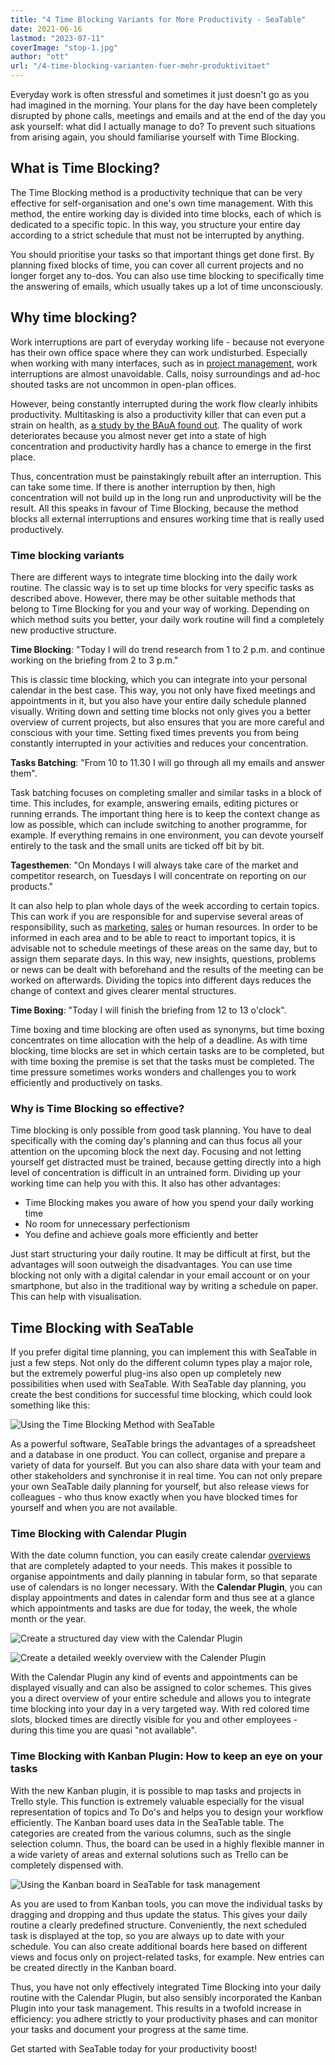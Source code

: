 ```yaml
---
title: "4 Time Blocking Variants for More Productivity - SeaTable"
date: 2021-06-16
lastmod: "2023-07-11"
coverImage: "stop-1.jpg"
author: "ott"
url: "/4-time-blocking-varianten-fuer-mehr-produktivitaet"
---
```


Everyday work is often stressful and sometimes it just doesn't go as you had imagined in the morning. Your plans for the day have been completely disrupted by phone calls, meetings and emails and at the end of the day you ask yourself: what did I actually manage to do? To prevent such situations from arising again, you should familiarise yourself with Time Blocking.

## What is Time Blocking?

The Time Blocking method is a productivity technique that can be very effective for self-organisation and one's own time management. With this method, the entire working day is divided into time blocks, each of which is dedicated to a specific topic. In this way, you structure your entire day according to a strict schedule that must not be interrupted by anything.

You should prioritise your tasks so that important things get done first. By planning fixed blocks of time, you can cover all current projects and no longer forget any to-dos. You can also use time blocking to specifically time the answering of emails, which usually takes up a lot of time unconsciously.

## Why time blocking?

Work interruptions are part of everyday working life - because not everyone has their own office space where they can work undisturbed. Especially when working with many interfaces, such as in [project management](https://seatable.io/en/projektmanagement/), work interruptions are almost unavoidable. Calls, noisy surroundings and ad-hoc shouted tasks are not uncommon in open-plan offices.

However, being constantly interrupted during the work flow clearly inhibits productivity. Multitasking is also a productivity killer that can even put a strain on health, as [a study by the BAuA found out](https://www.baua.de/DE/Angebote/Publikationen/Praxis/A78.pdf?__blob=publicationFile&v). The quality of work deteriorates because you almost never get into a state of high concentration and productivity hardly has a chance to emerge in the first place.

Thus, concentration must be painstakingly rebuilt after an interruption. This can take some time. If there is another interruption by then, high concentration will not build up in the long run and unproductivity will be the result. All this speaks in favour of Time Blocking, because the method blocks all external interruptions and ensures working time that is really used productively.

### Time blocking variants

There are different ways to integrate time blocking into the daily work routine. The classic way is to set up time blocks for very specific tasks as described above. However, there may be other suitable methods that belong to Time Blocking for you and your way of working. Depending on which method suits you better, your daily work routine will find a completely new productive structure.

**Time Blocking**: "Today I will do trend research from 1 to 2 p.m. and continue working on the briefing from 2 to 3 p.m."

This is classic time blocking, which you can integrate into your personal calendar in the best case. This way, you not only have fixed meetings and appointments in it, but you also have your entire daily schedule planned visually. Writing down and setting time blocks not only gives you a better overview of current projects, but also ensures that you are more careful and conscious with your time. Setting fixed times prevents you from being constantly interrupted in your activities and reduces your concentration.

**Tasks Batching**: "From 10 to 11.30 I will go through all my emails and answer them".

Task batching focuses on completing smaller and similar tasks in a block of time. This includes, for example, answering emails, editing pictures or running errands. The important thing here is to keep the context change as low as possible, which can include switching to another programme, for example. If everything remains in one environment, you can devote yourself entirely to the task and the small units are ticked off bit by bit.

**Tagesthemen**: "On Mondays I will always take care of the market and competitor research, on Tuesdays I will concentrate on reporting on our products."

It can also help to plan whole days of the week according to certain topics. This can work if you are responsible for and supervise several areas of responsibility, such as [marketing](https://seatable.io/en/marketing/), [sales](https://seatable.io/en/vertrieb/) or human resources. In order to be informed in each area and to be able to react to important topics, it is advisable not to schedule meetings of these areas on the same day, but to assign them separate days. In this way, new insights, questions, problems or news can be dealt with beforehand and the results of the meeting can be worked on afterwards. Dividing the topics into different days reduces the change of context and gives clearer mental structures.

**Time Boxing**: "Today I will finish the briefing from 12 to 13 o'clock".

Time boxing and time blocking are often used as synonyms, but time boxing concentrates on time allocation with the help of a deadline. As with time blocking, time blocks are set in which certain tasks are to be completed, but with time boxing the premise is set that the tasks must be completed. The time pressure sometimes works wonders and challenges you to work efficiently and productively on tasks.

### Why is Time Blocking so effective?

Time blocking is only possible from good task planning. You have to deal specifically with the coming day's planning and can thus focus all your attention on the upcoming block the next day. Focusing and not letting yourself get distracted must be trained, because getting directly into a high level of concentration is difficult in an untrained form. Dividing up your working time can help you with this. It also has other advantages:

- Time Blocking makes you aware of how you spend your daily working time
- No room for unnecessary perfectionism
- You define and achieve goals more efficiently and better

Just start structuring your daily routine. It may be difficult at first, but the advantages will soon outweigh the disadvantages. You can use time blocking not only with a digital calendar in your email account or on your smartphone, but also in the traditional way by writing a schedule on paper. This can help with visualisation.

## Time Blocking with SeaTable

If you prefer digital time planning, you can implement this with SeaTable in just a few steps. Not only do the different column types play a major role, but the extremely powerful plug-ins also open up completely new possibilities when used with SeaTable. With SeaTable day planning, you create the best conditions for successful time blocking, which could look something like this:

![Using the Time Blocking Method with SeaTable](images/Calendar-Basic-View.jpg)

As a powerful software, SeaTable brings the advantages of a spreadsheet and a database in one product. You can collect, organise and prepare a variety of data for yourself. But you can also share data with your team and other stakeholders and synchronise it in real time. You can not only prepare your own SeaTable daily planning for yourself, but also release views for colleagues - who thus know exactly when you have blocked times for yourself and when you are not available.

### Time Blocking with Calendar Plugin

With the date column function, you can easily create calendar [overviews](https://seatable.io/en/docs/handbuch/seatable-nutzen/ansichten/) that are completely adapted to your needs. This makes it possible to organise appointments and daily planning in tabular form, so that separate use of calendars is no longer necessary. With the **Calendar Plugin**, you can display appointments and dates in calendar form and thus see at a glance which appointments and tasks are due for today, the week, the whole month or the year.

![Create a structured day view with the Calendar Plugin](images/Daily-View.jpg)

![Create a detailed weekly overview with the Calender Plugin](images/Weekly-View.jpg)

With the Calendar Plugin any kind of events and appointments can be displayed visually and can also be assigned to color schemes. This gives you a direct overview of your entire schedule and allows you to integrate time blocking into your day in a very targeted way. With red colored time slots, blocked times are directly visible for you and other employees - during this time you are quasi "not available".

### Time Blocking with Kanban Plugin: How to keep an eye on your tasks

With the new Kanban plugin, it is possible to map tasks and projects in Trello style. This function is extremely valuable especially for the visual representation of topics and To Do's and helps you to design your workflow efficiently. The Kanban board uses data in the SeaTable table. The categories are created from the various columns, such as the single selection column. Thus, the board can be used in a highly flexible manner in a wide variety of areas and external solutions such as Trello can be completely dispensed with.

![Using the Kanban board in SeaTable for task management](images/Kanban.jpg)

As you are used to from Kanban tools, you can move the individual tasks by dragging and dropping and thus update the status. This gives your daily routine a clearly predefined structure. Conveniently, the next scheduled task is displayed at the top, so you are always up to date with your schedule. You can also create additional boards here based on different views and focus only on project-related tasks, for example. New entries can be created directly in the Kanban board.

Thus, you have not only effectively integrated Time Blocking into your daily routine with the Calendar Plugin, but also sensibly incorporated the Kanban Plugin into your task management. This results in a twofold increase in efficiency: you adhere strictly to your productivity phases and can monitor your tasks and document your progress at the same time.

Get started with SeaTable today for your productivity boost!
